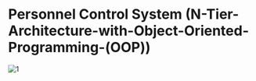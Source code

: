 # Personnel Control System (N-Tier-Architecture-with-Object-Oriented-Programming-(OOP))
![1](https://github.com/ozcanbayram/N-Tier-Architecture-with-Object-Oriented-Programming--OOP-/assets/117665864/a832c367-4d8e-4e1c-b2f2-a17da47e8c79)
